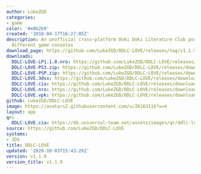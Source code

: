 ```yaml
---
author: LukeZGD
categories:
- game
color: '#e0b2b9'
created: '2018-04-17T16:27:05Z'
description: An unofficial cross-platform Doki Doki Literature Club port to Lua for
  different game consoles
download_page: https://github.com/LukeZGD/DDLC-LOVE/releases/tag/v1.1.9
downloads:
  DDLC-LOVE-LP1.1.0.nro: https://github.com/LukeZGD/DDLC-LOVE/releases/download/v1.1.9/DDLC-LOVE-LP1.1.0.nro
  DDLC-LOVE-PS3.zip: https://github.com/LukeZGD/DDLC-LOVE/releases/download/v1.1.9/DDLC-LOVE-PS3.zip
  DDLC-LOVE-PSP.zip: https://github.com/LukeZGD/DDLC-LOVE/releases/download/v1.1.9/DDLC-LOVE-PSP.zip
  DDLC-LOVE.3dsx: https://github.com/LukeZGD/DDLC-LOVE/releases/download/v1.1.9/DDLC-LOVE.3dsx
  DDLC-LOVE.cia: https://github.com/LukeZGD/DDLC-LOVE/releases/download/v1.1.9/DDLC-LOVE.cia
  DDLC-LOVE.nro: https://github.com/LukeZGD/DDLC-LOVE/releases/download/v1.1.9/DDLC-LOVE.nro
  DDLC-LOVE.vpk: https://github.com/LukeZGD/DDLC-LOVE/releases/download/v1.1.9/DDLC-LOVE.vpk
github: LukeZGD/DDLC-LOVE
image: https://avatars2.githubusercontent.com/u/26163116?v=4
layout: app
qr:
  DDLC-LOVE.cia: https://db.universal-team.net/assets/images/qr/ddlc-love.cia.png
source: https://github.com/LukeZGD/DDLC-LOVE
systems:
- 3DS
title: DDLC-LOVE
updated: '2020-10-03T15:43:26Z'
version: v1.1.9
version_title: v1.1.9
---
```

